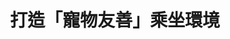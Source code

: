 ---
id: "57"
lang: zh-tw
description: 「台鐵增設寵物車廂案」連署案
propose_date: 2019-09-02
meeting_date: 2019-10-31
publish: "TRUE"
selected: "FALSE"
blog_selected: "FALSE"
thumbnail: https://cm.pdis.nat.gov.tw/images/post/1AaqreB_W45OfwDU2Dvc_qBtnTRo0xYXE.jpg
title: 打造「寵物友善」乘坐環境
introduction:
  content: >-
    對於許多養寵物的飼主來說，帶著毛小孩四處遊玩是創造美好回憶的方法，但若要進行跨縣市的旅行，寵物的交通方式將會是一個很大的問題，因此如何兼顧旅客權益及台鐵營運的前提下，打造「寵物友善」乘坐環境便成了這次協作會議要討論的焦點。 

    實際上，推動寵物友善環境的關鍵有賴於飼主良好的自主管理，協作會議結束後滿一個月，臺鐵局便採納會議共識，進行三個月的試辦，比照高鐵將寵物箱籠的尺寸限制放寬，在不影響其餘旅客的前提下，讓更多中大型寵物的飼主多一個運輸工具的選擇，也期望能在未來陸續開放一系列與寵物相關的措施，並納入相關乘車規定，與飼主共同營造寵物友善乘車環境。
color: yellow
join:
  type: 提
  title: 寵物（貓／狗）搭乘鐵路大眾運輸【寵物友善車廂】規範及具體辦法
  link: https://join.gov.tw/idea/detail/94f07e90-2554-4ac7-9103-45ba762e5ee2
  image: https://cm.pdis.nat.gov.tw/images/post/1WO47rySRtWStF-oOBJ4w9yzKBcO0pZ8J.jpg
layout: post
departments:
  - 交通部
tags:
  - 交通
  - 動物保護
  - 法規
  - 公私協力
embed:
  agenda_book:
    links:
      - https://issuu.com/pdis.tw/docs/_______________________________________________57_
  mind_map:
    links:
      - https://miro.com/app/live-embed/o9J_kwBgkdA=/?moveToViewport=-6668,-1470,5639,2861
  ministry_slide:
    links:
      - https://issuu.com/pdis.tw/docs/_1031_.pptx
  host_slide:
    links:
      - https://issuu.com/pdis.tw/docs/_v2
  live:
    links:
      - https://www.youtube.com/watch?v=kiYXbQ6wSo8
  transcript:
    links:
      - https://sayit.pdis.nat.gov.tw/2019-10-31-%E9%96%8B%E6%94%BE%E6%94%BF%E5%BA%9C%E7%AC%AC57%E6%AC%A1%E8%AD%B0%E9%A1%8C%E5%8D%94%E4%BD%9C%E6%9C%83%E8%AD%B0
blogs:
  - https://pdis.nat.gov.tw/zh-TW/blog/%E6%89%93%E9%80%A0%E5%B0%8D%E5%90%8C%E4%BC%B4%E5%8B%95%E7%89%A9%E6%9B%B4%E5%8F%8B%E5%96%84%E7%9A%84%E5%8F%B0%E9%90%B5/
---
